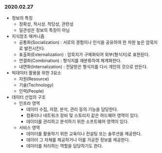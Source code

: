### 2020.02.27
- 정보의 특징
  - 정확성, 적시성. 적당성, 관련성
  - 일관성은 정보의 특징이 아님
- 지식창조 매커니즘
  - 공통화(Socialization) : 서로의 경험이나 인식을 공유하여 한 차원 높은 암묵지로 발전시킨다.
  - 표출화(Externalization) : 암묵지가 구체화되어 외부(형식지)로 표현된다.
  - 연결화(Combination) : 형식지를 재분류하여 체계화한다.
  - 내면화(Internalization) : 전달받은 형식지를 다시 개인의 것으로 만든다.
- 빅데이터 활용을 위한 3요소
  - 자원(Resource)
  - 기술(Technology)
  - 인력(People)
- 데이터 산업의 구조
  - 인프라 영역
    - 데이터 수집, 저장, 분석, 관리 등의 기능을 담당한다.
    - 컴퓨터나 네트워크 장비 및 스토리지 같은 하드웨어 영역이 있다.
    - 데이터를 관리하고 분석하기 위한 소프트웨어 영역이 있다.
  - 서비스 영역
    - 데이터를 활용하기 위한 교육이나 컨설팅 또는 솔루션을 제공한다.
    - 데이터 그 자체를 제공하거나 이를 가공한 정보를 제공한다.
    - 데이터를 처리하는 역할을 담당하기도 한다.